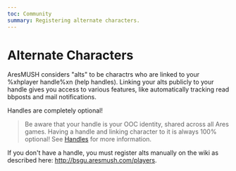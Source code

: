 ```yaml
---
toc: Community
summary: Registering alternate characters.
---
```

# Alternate Characters

AresMUSH considers "alts" to be charactrs who are linked to your %xhplayer handle%xn (help handles).   Linking your alts publicly to your handle gives you access to various features, like automatically tracking read bbposts and mail notifications.  

Handles are completely optional!  

> Be aware that your handle is your OOC identity, shared across all Ares games.  Having a handle and linking character to it is always 100% optional!  See [Handles](/help/handles) for more information.

If you don't have a handle, you must register alts manually on the wiki as described here: http://bsgu.aresmush.com/players.
